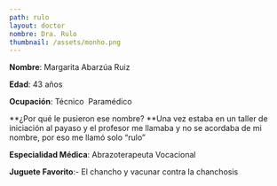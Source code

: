 ```yaml
---
path: rulo
layout: doctor
nombre: Dra. Rulo
thumbnail: /assets/monho.png
---
```

**Nombre**: Margarita Abarzúa Ruiz

**Edad**: 43 años

**Ocupación**: Técnico  Paramédico

**¿Por qué le pusieron ese nombre? **Una vez estaba en un taller de iniciación al payaso y el profesor me llamaba y no se acordaba de mi nombre, por eso me llamó solo “rulo”

**Especialidad Médica**: Abrazoterapeuta Vocacional

**Juguete Favorito**:- El chancho y vacunar contra la chanchosis
